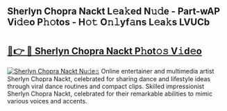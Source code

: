 ## Sherlyn Chopra Nackt L𝚎a𝚔ed N𝚞𝚍e - Part-wAP Vi𝚍𝚎o P𝚑𝚘tos - H𝚘𝚝 O𝚗𝚕yf𝚊ns L𝚎a𝚔s LVUCb

# <h2><a href="http://kf33zj.oniu.top/?m=Sherlyn+Chopra+Nackt">🔗👉 🔴 Sherlyn Chopra Nackt P𝚑ot𝚘𝚜 V𝚒d𝚎o</a></h2>

[![Sherlyn Chopra Nackt Nu𝚍e𝚜](https://i.imgur.com/0qMVB7G.gif)](http://kf33zj.oniu.top/?m=Sherlyn+Chopra+Nackt)
Online entertainer and multimedia artist Sherlyn Chopra Nackt, celebrated for sharing dance and lifestyle ideas through viral dance routines and compact clips. Skilled impressionist Sherlyn Chopra Nackt, celebrated for their remarkable abilities to mimic various voices and accents.  
